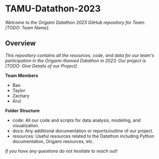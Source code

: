 # TAMU-Datathon-2023
*Welcome to the Origami Datathon 2023 GitHub repository for Team: [TODO: Team Name].*

## Overview
*This repository contains all the resources, code, and data for our team's participation in the Origami-themed Datathon in 2023.
Our project is [TODO: Give Details of our Project]*

**Team Members**
- Bao
- Taylor
- Zachary
- Arul

**Folder Structure**
- code: All our code and scripts for data analysis, modeling, and visualization.
- docs: Any additional documentation or reports/outline of our project.
- resources: Useful resources related to the Datathon including Python documentation, Origami resources, etc.

*If you have any questions do not hesitate to reach out!*

